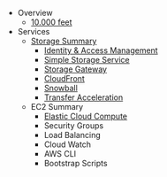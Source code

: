 * Overview
  * [10.000 feet](aws_notes.md)
* Services
  * [Storage Summary](Storage_Summary.md)  
    * [Identity & Access Management](IAM.md)
    * [Simple Storage Service](S3.md)
    * [Storage Gateway](Storage_Gateway.md)
    * [CloudFront](CloudFront.md)
    * [Snowball](Snowball.md)
    * [Transfer Acceleration](Transfer_Acceleration.md)
  * EC2 Summary  
    * [Elastic Cloud Compute](EC2_101.md)
    * Security Groups
    * Load Balancing
    * Cloud Watch
    * AWS CLI
    * Bootstrap Scripts   
